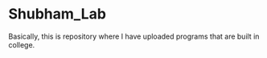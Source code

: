 # Shubham_Lab
Basically, this is repository where I have uploaded programs that are built in college.
